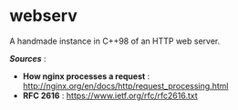 # webserv
A handmade instance in C++98 of an HTTP web server.

**_Sources_** :
- **How nginx processes a request** : http://nginx.org/en/docs/http/request_processing.html
- **RFC 2616** : https://www.ietf.org/rfc/rfc2616.txt
